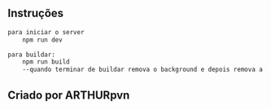 ## Instruções

```bash
para iniciar o server
    npm run dev

para buildar:
    npm run build
    --quando terminar de buildar remova o background e depois remova a "/" do src e do href
```

## Criado por ARTHURpvn